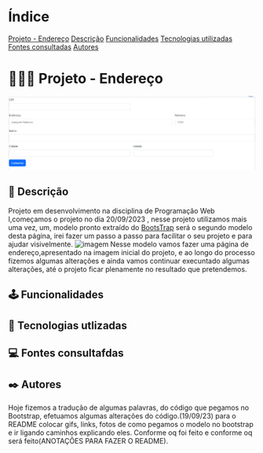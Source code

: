 # Índice 

[Projeto - Endereço](https://github.com/paulaboaroo0103/projeto-cadendereco#-projeto---endere%C3%A7o)
[Descrição](https://github.com/paulaboaroo0103/projeto-cadendereco#-descri%C3%A7%C3%A3o)
[Funcionalidades](https://github.com/paulaboaroo0103/projeto-cadendereco#%EF%B8%8F-funcionalidades)
[Tecnologias utilizadas](https://github.com/paulaboaroo0103/projeto-cadendereco#-tecnologias-utlizadas)
[Fontes consultadas](https://github.com/paulaboaroo0103/projeto-cadendereco#-fontes-consultafdas)
[Autores](https://github.com/paulaboaroo0103/projeto-cadendereco#%EF%B8%8F-autores)

# 👩🏽‍💻 Projeto - Endereço
![imagem](img/capa.png)

## 📝 Descrição

Projeto em desenvolvimento na disciplina de Programação Web I,começamos o projeto no dia 20/09/2023 , nesse projeto utilizamos mais uma vez, um, modelo pronto extraído do [BootsTrap](https://getbootstrap.com/docs/5.3/forms/layout/#gutters) será o segundo modelo desta página, irei fazer um passo a passo para facilitar o seu projeto e para ajudar visivelmente.
![imagem](img/Gravando%202023-09-22%20101749.gif)
 Nesse modelo vamos fazer uma página de endereço,apresentado na imagem inicial do projeto, e ao longo do processo fizemos algumas alterações e ainda vamos continuar execuntado algumas alterações, até o projeto ficar plenamente no resultado que pretendemos.

## 🕹️ Funcionalidades

## 🤖 Tecnologias utlizadas

## 💻 Fontes consultafdas

## ✒️ Autores

Hoje fizemos a tradução de algumas palavras, do código que pegamos no Bootstrap, efetuamos algumas alterações do código.(19/09/23)
para o README colocar gifs, links, fotos de como pegamos o modelo no bootstrap e ir ligando caminhos explicando eles. Conforme oq foi feito e conforme oq será feito(ANOTAÇÕES PARA FAZER O README).